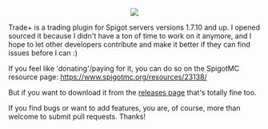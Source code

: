 <p align="center"><img src="https://image.ibb.co/e9AUuf/tradeplus.png"></p>

Trade+ is a trading plugin for Spigot servers versions 1.7.10 and up. I opened sourced it because I didn't have a ton of time to work on it anymore, and I hope to let other developers contribute and make it better if they can find issues before I can :) 

If you feel like 'donating'/paying for it, you can do so on the SpigotMC resource page: https://www.spigotmc.org/resources/23138/

But if you want to download it from the [releases page](https://github.com/Trophonix/TradePlus/releases) that's totally fine too.

If you find bugs or want to add features, you are, of course, more than welcome to submit pull requests. Thanks!
